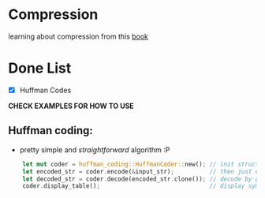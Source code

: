 # Compression
learning about compression from this [book](./compression.pdf)

# Done List
- [X] Huffman Codes 

**CHECK EXAMPLES FOR HOW TO USE** 
## Huffman coding:
-   pretty simple and *straightforward* algorithm :P
```rust
    let mut coder = huffman_coding::HuffmanCoder::new(); // init struct
    let encoded_str = coder.encode(&input_str);          // then just encode
    let decoded_str = coder.decode(encoded_str.clone()); // decode by giving it the encoded str back
    coder.display_table();                               // display symbol table1
```

